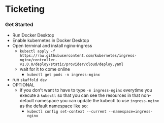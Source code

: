 # Ticketing

### Get Started
 - Run Docker Desktop
 - Enable kubernetes in Docker Desktop
 - Open terminal and install nginx-ingress
   - `kubectl apply -f https://raw.githubusercontent.com/kubernetes/ingress-nginx/controller-v1.0.0/deploy/static/provider/cloud/deploy.yaml`
   - wait for it to come online
     - `kubectl get pods -n ingress-nginx`
 - run `skaffold dev`
 - OPTIONAL
   - if you don't want to have to type `-n ingress-nginx` everytime you execute a `kubectl` so that you can see the resources in that non-default namespace you can update the kubectl to use `ingress-nginx` as the default namespace like so:
     - `kubectl config set-context --current --namespace=ingress-nginx`